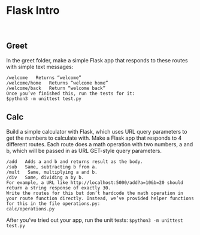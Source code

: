 # Flask Intro
​
## Greet
In the greet folder, make a simple Flask app that responds to these routes with simple text messages:

```
/welcome   Returns “welcome”
/welcome/home   Returns “welcome home”
/welcome/back   Return “welcome back”
Once you’ve finished this, run the tests for it:
$python3 -m unittest test.py
```

## Calc
Build a simple calculator with Flask, which uses URL query parameters to get the numbers to calculate with.
Make a Flask app that responds to 4 different routes. Each route does a math operation with two numbers, a and b, which will be passed in as URL GET-style query parameters.

```
/add   Adds a and b and returns result as the body.
/sub   Same, subtracting b from a.
/mult   Same, multiplying a and b.
/div   Same, dividing a by b.
For example, a URL like http://localhost:5000/add?a=10&b=20 should return a string response of exactly 30.
Write the routes for this but don’t hardcode the math operation in your route function directly. Instead, we’ve provided helper functions for this in the file operations.py:
calc/operations.py
```
After you’ve tried out your app, run the unit tests:
`$python3 -m unittest test.py`
